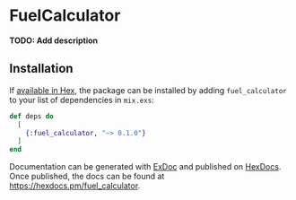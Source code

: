 # FuelCalculator

**TODO: Add description**

## Installation

If [available in Hex](https://hex.pm/docs/publish), the package can be installed
by adding `fuel_calculator` to your list of dependencies in `mix.exs`:

```elixir
def deps do
  [
    {:fuel_calculator, "~> 0.1.0"}
  ]
end
```

Documentation can be generated with [ExDoc](https://github.com/elixir-lang/ex_doc)
and published on [HexDocs](https://hexdocs.pm). Once published, the docs can
be found at <https://hexdocs.pm/fuel_calculator>.

